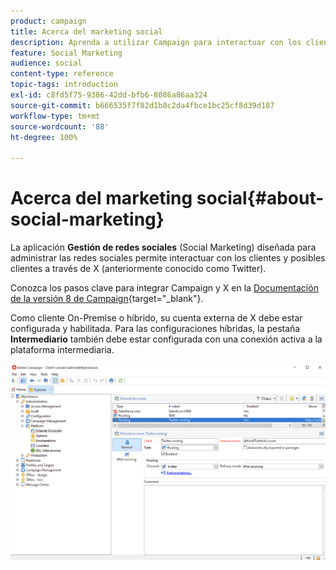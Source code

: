 ```yaml
---
product: campaign
title: Acerca del marketing social
description: Aprenda a utilizar Campaign para interactuar con los clientes a través de Twitter
feature: Social Marketing
audience: social
content-type: reference
topic-tags: introduction
exl-id: c8fd5f75-9386-42dd-bfb6-8086a86aa324
source-git-commit: b666535f7f82d1b8c2da4fbce1bc25cf8d39d187
workflow-type: tm+mt
source-wordcount: '88'
ht-degree: 100%

---
```


# Acerca del marketing social{#about-social-marketing}

La aplicación **Gestión de redes sociales** (Social Marketing) diseñada para administrar las redes sociales permite interactuar con los clientes y posibles clientes a través de X (anteriormente conocido como Twitter).

Conozca los pasos clave para integrar Campaign y X en la [Documentación de la versión 8 de Campaign](https://experienceleague.adobe.com/docs/campaign/campaign-v8/connect/ac-tw.html?lang=es){target="_blank"}.

Como cliente On-Premise o híbrido, su cuenta externa de X debe estar configurada y habilitada. Para las configuraciones híbridas, la pestaña **Intermediario** también debe estar configurada con una conexión activa a la plataforma intermediaria.

![](assets/tw-external-account.png)
